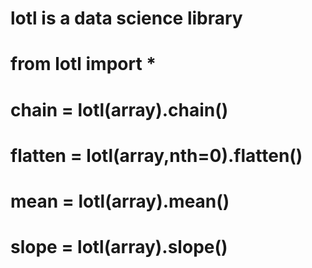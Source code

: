 # lotl is a data science library

#

# from lotl import *

#

# chain = lotl(array).chain()

# flatten = lotl(array,nth=0).flatten()

# mean = lotl(array).mean()

# slope = lotl(array).slope()


